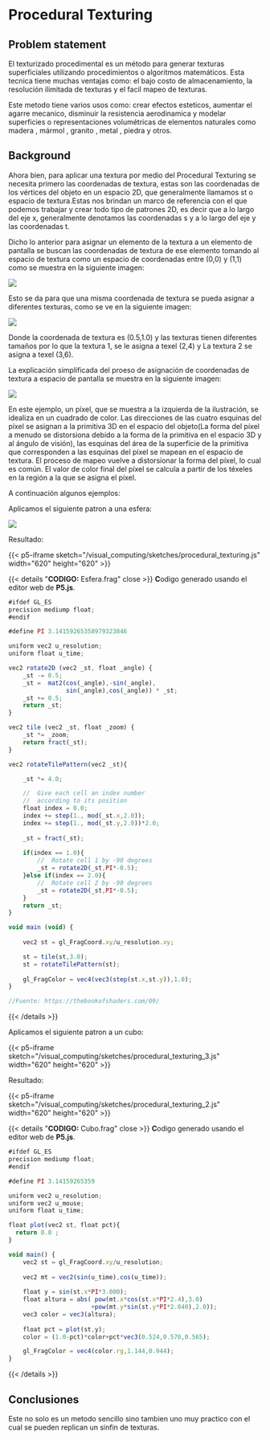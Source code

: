 # Procedural Texturing

## Problem statement

El texturizado procedimental es un método para generar texturas superficiales utilizando procedimientos o algoritmos matemáticos. Esta tecnica tiene muchas ventajas como: el bajo costo de almacenamiento, la resolución ilimitada de texturas y el facil mapeo de texturas.

Este metodo tiene varios usos como: crear efectos esteticos, aumentar el agarre mecanico, disminuir la resistencia aerodinamica y modelar superficies o representaciones volumétricas de elementos naturales como madera , mármol , granito , metal , piedra y otros.

## Background

Ahora bien, para aplicar una textura por medio del Procedural Texturing se necesita primero las coordenadas de textura, estas son las coordenadas de los vértices del objeto en un espacio 2D, que generalmente llamamos st o espacio de textura.Estas nos brindan un marco de referencia con el que podemos trabajar y crear todo tipo de patrones 2D, es decir que a lo largo del eje x, generalmente denotamos las coordenadas s y a lo largo del eje y las coordenadas t.

Dicho lo anterior para asignar un elemento de la textura a un elemento de pantalla se buscan las coordenadas de textura de ese elemento tomando al espacio de textura como un espacio de coordenadas entre (0,0) y (1,1) como se muestra en la siguiente imagen:

![](https://learn.microsoft.com/en-us/windows/win32/direct3d9/images/uvcoordinates.jpg)

Esto se da para que una misma coordenada de textura se pueda asignar a diferentes texturas, como se ve en la siguiente imagen:

![](https://learn.microsoft.com/en-us/windows/win32/direct3d9/images/texadr1.png)

Donde la coordenada de textura es (0.5,1.0) y las texturas tienen diferentes tamaños por lo que la textura 1, se le asigna a texel (2,4) y La textura 2 se asigna a texel (3,6).

La explicación simplificada del proeso de asignación de coordenadas de textura a espacio de pantalla se muestra en la siguiente imagen:

![](https://www.scratchapixel.com/images/upload/shading-intro/shad-texturecoord.png?)

En este ejemplo, un píxel, que se muestra a la izquierda de la ilustración, se idealiza en un cuadrado de color. Las direcciones de las cuatro esquinas del píxel se asignan a la primitiva 3D en el espacio del objeto(La forma del píxel a menudo se distorsiona debido a la forma de la primitiva en el espacio 3D y al ángulo de visión), las esquinas del área de la superficie de la primitiva que corresponden a las esquinas del píxel se mapean en el espacio de textura. El proceso de mapeo vuelve a distorsionar la forma del píxel, lo cual es común. El valor de color final del píxel se calcula a partir de los téxeles en la región a la que se asigna el píxel.

A continuación algunos ejemplos:

Aplicamos el siguiente patron a una esfera:

![](/visual_computing/imgs/patron.JPG)

Resultado:

{{< p5-iframe sketch="/visual_computing/sketches/procedural_texturing.js" width="620" height="620" >}}

{{< details "**CODIGO:** Esfera.frag" close >}}
**C**odigo generado usando el editor web de **P5.js**.
```javascript
#ifdef GL_ES
precision mediump float;
#endif

#define PI 3.14159265358979323846

uniform vec2 u_resolution;
uniform float u_time;

vec2 rotate2D (vec2 _st, float _angle) {
    _st -= 0.5;
    _st =  mat2(cos(_angle),-sin(_angle),
                sin(_angle),cos(_angle)) * _st;
    _st += 0.5;
    return _st;
}

vec2 tile (vec2 _st, float _zoom) {
    _st *= _zoom;
    return fract(_st);
}

vec2 rotateTilePattern(vec2 _st){

    _st *= 4.0;

    //  Give each cell an index number
    //  according to its position
    float index = 0.0;
    index += step(1., mod(_st.x,2.0));
    index += step(1., mod(_st.y,2.0))*2.0;
  
    _st = fract(_st);
  
    if(index == 1.0){
        //  Rotate cell 1 by -90 degrees
        _st = rotate2D(_st,PI*-0.5);
    }else if(index == 2.0){
        //  Rotate cell 2 by -90 degrees
        _st = rotate2D(_st,PI*-0.5);
    }
    return _st;
}

void main (void) {
  
    vec2 st = gl_FragCoord.xy/u_resolution.xy;

    st = tile(st,3.0);
    st = rotateTilePattern(st);
  
    gl_FragColor = vec4(vec3(step(st.x,st.y)),1.0);
}

//Fuente: https://thebookofshaders.com/09/
```
{{< /details >}}

Aplicamos el siguiente patron a un cubo:

{{< p5-iframe sketch="/visual_computing/sketches/procedural_texturing_3.js" width="620" height="620" >}}

Resultado:

{{< p5-iframe sketch="/visual_computing/sketches/procedural_texturing_2.js" width="620" height="620" >}}

{{< details "**CODIGO:** Cubo.frag" close >}}
**C**odigo generado usando el editor web de **P5.js**.
```javascript
#ifdef GL_ES
precision mediump float;
#endif

#define PI 3.14159265359

uniform vec2 u_resolution;
uniform vec2 u_mouse;
uniform float u_time;

float plot(vec2 st, float pct){
  return 0.0 ;
}

void main() {
    vec2 st = gl_FragCoord.xy/u_resolution;
    
	vec2 mt = vec2(sin(u_time),cos(u_time));
    
    float y = sin(st.x*PI*3.000);
	float altura = abs( pow(mt.x*cos(st.x*PI*2.4),3.0)
                       +pow(mt.y*sin(st.y*PI*2.040),2.0));
    vec3 color = vec3(altura);
	
    float pct = plot(st,y);
    color = (1.0-pct)*color+pct*vec3(0.524,0.570,0.565);

    gl_FragColor = vec4(color.rg,1.144,0.944);
}
```
{{< /details >}}

## Conclusiones

Este no solo es un metodo sencillo sino tambien uno muy practico con el cual se pueden replican un sinfin de texturas.

